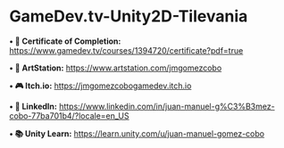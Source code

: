 # GameDev.tv-Unity2D-Tilevania

**• 📜 Certificate of Completion:** https://www.gamedev.tv/courses/1394720/certificate?pdf=true

**• 🎨 ArtStation:** https://www.artstation.com/jmgomezcobo

**• 🎮 Itch.io:** https://jmgomezcobogamedev.itch.io

**• 🔗 LinkedIn:** https://www.linkedin.com/in/juan-manuel-g%C3%B3mez-cobo-77ba701b4/?locale=en_US

**• 📚 Unity Learn:** https://learn.unity.com/u/juan-manuel-gomez-cobo
